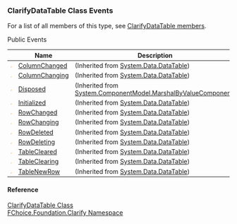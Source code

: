 ﻿### ClarifyDataTable Class Events

For a list of all members of this type, see [ClarifyDataTable members](fcSDK~FChoice.Foundation.Clarify.ClarifyDataTable_members.md).

Public Events

|   | Name | Description |
| --- | --- | --- |
| ![Public Event](dotnetimages/publicEvent.png) | [ColumnChanged](#) | (Inherited from [System.Data.DataTable](#)) |
| ![Public Event](dotnetimages/publicEvent.png) | [ColumnChanging](#) | (Inherited from [System.Data.DataTable](#)) |
| ![Public Event](dotnetimages/publicEvent.png) | [Disposed](#) | (Inherited from [System.ComponentModel.MarshalByValueComponent](#)) |
| ![Public Event](dotnetimages/publicEvent.png) | [Initialized](#) | (Inherited from [System.Data.DataTable](#)) |
| ![Public Event](dotnetimages/publicEvent.png) | [RowChanged](#) | (Inherited from [System.Data.DataTable](#)) |
| ![Public Event](dotnetimages/publicEvent.png) | [RowChanging](#) | (Inherited from [System.Data.DataTable](#)) |
| ![Public Event](dotnetimages/publicEvent.png) | [RowDeleted](#) | (Inherited from [System.Data.DataTable](#)) |
| ![Public Event](dotnetimages/publicEvent.png) | [RowDeleting](#) | (Inherited from [System.Data.DataTable](#)) |
| ![Public Event](dotnetimages/publicEvent.png) | [TableCleared](#) | (Inherited from [System.Data.DataTable](#)) |
| ![Public Event](dotnetimages/publicEvent.png) | [TableClearing](#) | (Inherited from [System.Data.DataTable](#)) |
| ![Public Event](dotnetimages/publicEvent.png) | [TableNewRow](#) | (Inherited from [System.Data.DataTable](#)) |





#### Reference

[ClarifyDataTable Class](fcSDK~FChoice.Foundation.Clarify.ClarifyDataTable.md)  
[FChoice.Foundation.Clarify Namespace](fcSDK~FChoice.Foundation.Clarify_namespace.md)